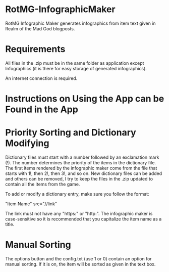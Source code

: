 # RotMG-InfographicMaker
RotMG Infographic Maker generates infographics from item text given in Realm of the Mad God blogposts.

# Requirements
All files in the .zip must be in the same folder as application except Infographics (it is there for easy storage of generated infographics).

An internet connection is required.

# Instructions on Using the App can be Found in the App

# Priority Sorting and Dictionary Modifying
Dictionary files must start with a number followed by an exclamation mark (!). The number determines the priority of the items in the dictionary file. The first items rendered by the infographic maker come from the file that starts with 1!, then 2!, then 3!, and so on. New dictionary files can be added and others can be removed, I try to keep the files in the .zip updated to contain all the items from the game.

To add or modify a dictionary entry, make sure you follow the format:

"Item Name" src="//link"

The link must not have any "https:" or "http:". The infographic maker is case-sensitive so it is recommended that you capitalize the item name as a title.

# Manual Sorting
The options button and the config.txt (use 1 or 0) contain an option for manual sorting. If it is on, the item will be sorted as given in the text box.

